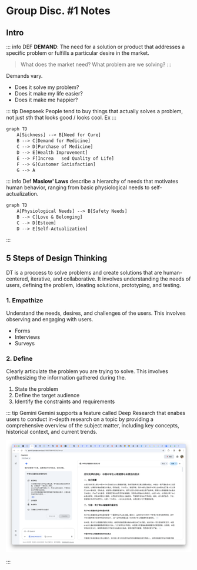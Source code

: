 # Group Disc. #1 Notes

## Intro

::: info DEF
**DEMAND**: The need for a solution or product that addresses a specific problem or fulfills a particular desire in the market. 
> What does the market need? What problem are we solving?
:::

Demands vary.
- Does it solve my problem?
- Does it make my life easier?
- Does it make me happier?

::: tip Deepseek
People tend to buy things that actually solves a problem, not just sth that looks good / looks cool. Ex
:::

```mermaid
graph TD
	A[Sickness] --> B[Need for Cure]
	B --> C[Demand for Medicine]
	C --> D[Purchase of Medicine]
	D --> E[Health Improvement]
	E --> F[Increa	 sed Quality of Life]
	F --> G[Customer Satisfaction]
	G --> A
```

::: info Def
**Maslow' Laws** describe a hierarchy of needs that motivates human behavior, ranging from basic physiological needs to self-actualization.
```mermaid
graph TD
	A[Physiological Needs] --> B[Safety Needs]
	B --> C[Love & Belonging]
	C --> D[Esteem]
	D --> E[Self-Actualization]
```
:::

## 5 Steps of Design Thinking

DT is a proccess to solve problems and create solutions that are human-centered, iterative, and collaborative. It involves understanding the needs of users, defining the problem, ideating solutions, prototyping, and testing.

### 1. Empathize
Understand the needs, desires, and challenges of the users. This involves observing and engaging with users.
- Forms
- Interviews
- Surveys

### 2. Define
Clearly articulate the problem you are trying to solve. This involves synthesizing the information gathered during the.
1. State the problem
2. Define the target audience
3. Identify the constraints and requirements

::: tip Gemini
Gemini supports a feature called Deep Research that enabes users to conduct in-depth research on a topic by providing a comprehensive overview of the subject matter, including key concepts, historical context, and current trends.

<img src="/assets/blogs/2025/July/Screenshot 2025-07-02 at 21.50.23.png" />

:::